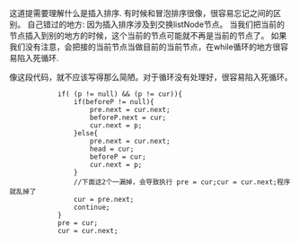 这道提需要理解什么是插入排序. 有时候和冒泡排序很像，很容易忘记之间的区别。
自己错过的地方:
因为插入排序涉及到交换listNode节点。 当我们把当前的节点插入到别的地方的时候，这个当前的节点可能就不再是当前的节点了。
如果我们没有注意，会把接的当前节点当做目前的当前节点，在while循环的地方很容易陷入死循环.


像这段代码，就不应该写得那么简陋。对于循环没有处理好，很容易陷入死循环。
```
            if( (p != null) && (p != cur)){
                if(beforeP != null){
                    pre.next = cur.next;
                    beforeP.next = cur;
                    cur.next = p;
                }else{
                    pre.next = cur.next;
                    head = cur;
                    beforeP = cur;
                    cur.next = p;
                }
                //下面这2个一漏掉，会导致执行 pre = cur;cur = cur.next;程序就乱掉了
                cur = pre.next;
                continue;
            }
            pre = cur;
            cur = cur.next;
```
